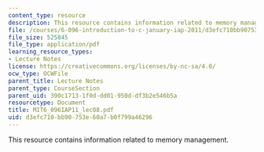 ```yaml
---
content_type: resource
description: This resource contains information related to memory management.
file: /courses/6-096-introduction-to-c-january-iap-2011/d3efc710bb90753e60a7b0f799a46296_MIT6_096IAP11_lec08.pdf
file_size: 525845
file_type: application/pdf
learning_resource_types:
- Lecture Notes
license: https://creativecommons.org/licenses/by-nc-sa/4.0/
ocw_type: OCWFile
parent_title: Lecture Notes
parent_type: CourseSection
parent_uid: 390c1713-1f0d-dd01-950d-df3b2e546b5a
resourcetype: Document
title: MIT6_096IAP11_lec08.pdf
uid: d3efc710-bb90-753e-60a7-b0f799a46296
---
```

This resource contains information related to memory management.